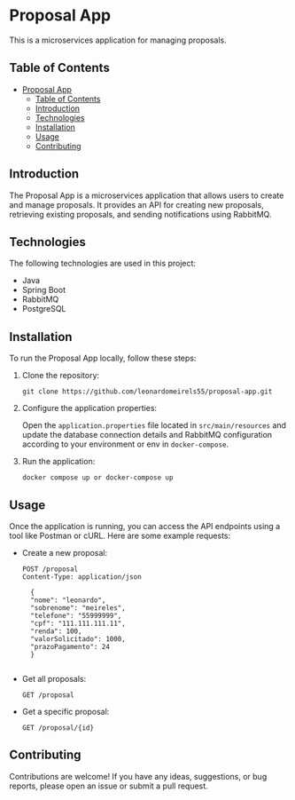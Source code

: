 # Proposal App

This is a microservices application for managing proposals.

## Table of Contents

- [Proposal App](#proposal-app)
  - [Table of Contents](#table-of-contents)
  - [Introduction](#introduction)
  - [Technologies](#technologies)
  - [Installation](#installation)
  - [Usage](#usage)
  - [Contributing](#contributing)

## Introduction

The Proposal App is a microservices application that allows users to create and manage proposals. It provides an API for creating new proposals, retrieving existing proposals, and sending notifications using RabbitMQ.

## Technologies

The following technologies are used in this project:

- Java
- Spring Boot
- RabbitMQ
- PostgreSQL

## Installation

To run the Proposal App locally, follow these steps:

1. Clone the repository:

    ```shell
    git clone https://github.com/leonardomeirels55/proposal-app.git
    ```

2. Configure the application properties:

    Open the `application.properties` file located in `src/main/resources` and update the database connection details and RabbitMQ configuration according to your environment or env in `docker-compose`.

3. Run the application:

    ```shell
    docker compose up or docker-compose up
    ```

## Usage

Once the application is running, you can access the API endpoints using a tool like Postman or cURL. Here are some example requests:

- Create a new proposal:
    ```http
    POST /proposal
    Content-Type: application/json
    ```
        {
        "nome": "leonardo",
        "sobrenome": "meireles",
        "telefone": "55999999",
        "cpf": "111.111.111.11",
        "renda": 100,
        "valorSolicitado": 1000,
        "prazoPagamento": 24
        }
    ```
- Get all proposals:
    ```http
    GET /proposal
    ```

- Get a specific proposal:
    ```http
    GET /proposal/{id}
    ```

## Contributing

Contributions are welcome! If you have any ideas, suggestions, or bug reports, please open an issue or submit a pull request.
